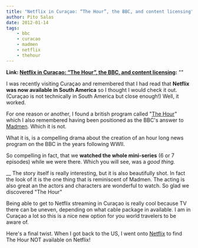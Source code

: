 ```yaml
---
title: "Netflix in Curaçao: “The Hour”, the BBC, and content licensing"
author: Pito Salas
date: 2012-01-14
tags:
    - bbc
    - curacao
    - madmen
    - netflix
    - thehour
---
```


**Link: [Netflix in Curaçao: “The Hour”, the BBC, and content licensing](None):** ""

I was recently visiting Curaçao and remembered that I had read that **Netflix
was now available in South America** so I thought I would check it out.
(Curaçao is not technically in South America but close enough!) Well, it
worked.

For one reason or another, I found a british program called "[The
Hour](<http://www.bbcamerica.com/the-hour/>)" which I also remembered having
been positioned as the BBC's answer to
[Madmen](<http://www.amctv.com/shows/mad-men>). Which it is not.

What it is, is a compelling drama about the creation of an hour long news
program on the BBC in the years following WWII.

So compelling in fact, that we **watched the whole mini-series** (6 or 7
episodes) while we were there. Which you will see, was a _good thing._

__ The story itself is really interesting, but it is also beautifully shot. In
fact the look of it is the one thing that is reminiscent of Madmen. The acting
is also great an the actors and characters are wonderful to watch. So glad we
discovered "The Hour"

Being able to get to Netflix streaming in Curaçao is really cool because TV
there can be uneven, depending on what cable package in available. I am in
Curaçao a lot so this is a nice new option for you world travelers to be aware
of.

Here's a final twist. When I got back to the US, I went onto
[Netflix](<http://movies.netflix.com/WiMovie/The_Hour/70203479?trkid=2361637>)
to find The Hour NOT available on Netflix!


